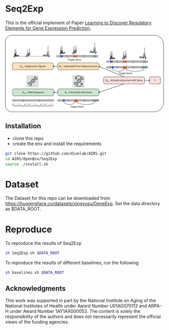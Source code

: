 # Seq2Exp

This is the official implement of Paper [Learning to Discover Regulatory Elements for Gene Expression Prediction]().

![causal_figure](images/causal_figure.jpg)

## Installation

- clone this repo
- create the env and install the requirements
  
```bash
git clone https://github.com/divelab/AIRS.git
cd AIRS/OpenBio/Seq2Exp
source ./install.sh
```

# Dataset

The Dataset for this repo can be downloaded from https://huggingface.co/datasets/xingyusu/GeneExp. Set the data directory as $DATA_ROOT.

# Reproduce

To reproduce the results of Seq2Exp
```bash
sh Seq2Exp.sh $DATA_ROOT
```

To reproduce the results of different baselines, run the following
```bash
sh baselines.sh $DATA_ROOT
```


[//]: # (## Citation)

[//]: # ()
[//]: # (Please cite our paper if you find our paper useful.)

[//]: # (```)

[//]: # (@inproceedings{yu2023efficient,)

[//]: # (  title={Efficient and Equivariant Graph Networks for Predicting Quantum Hamiltonian},)

[//]: # (  author={Yu, Haiyang and Xu, Zhao and Qian, Xiaofeng and Qian, Xiaoning and Ji, Shuiwang},)

[//]: # (  booktitle={International Conference on Machine Learning},)

[//]: # (  year={2023},)

[//]: # (  organization={PMLR})

[//]: # (})

[//]: # (```)

## Acknowledgments

This work was supported in part by the National Institute on Aging of the National Institutes of Health under Award Number U01AG070112 and ARPA-H under Award Number 1AY1AX000053. The content is solely the responsibility of the authors and does not necessarily represent the official views of the funding agencies.